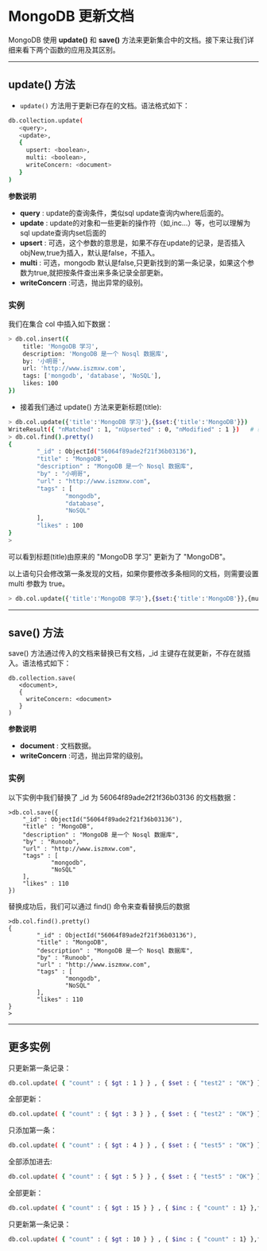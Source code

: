 # MongoDB 更新文档

MongoDB 使用 **update()** 和 **save()** 方法来更新集合中的文档。接下来让我们详细来看下两个函数的应用及其区别。

------

## update() 方法

- `update()` 方法用于更新已存在的文档。语法格式如下：

```sh
db.collection.update(
   <query>,
   <update>,
   {
     upsert: <boolean>,
     multi: <boolean>,
     writeConcern: <document>
   }
)
```

**参数说明**

- **query** : update的查询条件，类似sql update查询内where后面的。
- **update** : update的对象和一些更新的操作符（如$,$inc...）等，也可以理解为sql update查询内set后面的
- **upsert** : 可选，这个参数的意思是，如果不存在update的记录，是否插入objNew,true为插入，默认是false，不插入。
- **multi** : 可选，mongodb 默认是false,只更新找到的第一条记录，如果这个参数为true,就把按条件查出来多条记录全部更新。
- **writeConcern** :可选，抛出异常的级别。

### 实例

我们在集合 col 中插入如下数据：

```sh
> db.col.insert({
    title: 'MongoDB 学习', 
    description: 'MongoDB 是一个 Nosql 数据库',
    by: '小明哥',
    url: 'http://www.iszmxw.com',
    tags: ['mongodb', 'database', 'NoSQL'],
    likes: 100
})
```

- 接着我们通过 update() 方法来更新标题(title):

```sh
> db.col.update({'title':'MongoDB 学习'},{$set:{'title':'MongoDB'}})
WriteResult({ "nMatched" : 1, "nUpserted" : 0, "nModified" : 1 })   # 输出信息
> db.col.find().pretty()
{
        "_id" : ObjectId("56064f89ade2f21f36b03136"),
        "title" : "MongoDB",
        "description" : "MongoDB 是一个 Nosql 数据库",
        "by" : "小明哥",
        "url" : "http://www.iszmxw.com",
        "tags" : [
                "mongodb",
                "database",
                "NoSQL"
        ],
        "likes" : 100
}
>
```

可以看到标题(title)由原来的 "MongoDB 学习" 更新为了 "MongoDB"。

以上语句只会修改第一条发现的文档，如果你要修改多条相同的文档，则需要设置 multi 参数为 true。

```sh
> db.col.update({'title':'MongoDB 学习'},{$set:{'title':'MongoDB'}},{multi:true})
```

------

## save() 方法

save() 方法通过传入的文档来替换已有文档，_id 主键存在就更新，不存在就插入。语法格式如下：

```
db.collection.save(
   <document>,
   {
     writeConcern: <document>
   }
)
```

**参数说明**

- **document** : 文档数据。
- **writeConcern** :可选，抛出异常的级别。

### 实例

以下实例中我们替换了 _id 为 56064f89ade2f21f36b03136 的文档数据：

```
>db.col.save({
    "_id" : ObjectId("56064f89ade2f21f36b03136"),
    "title" : "MongoDB",
    "description" : "MongoDB 是一个 Nosql 数据库",
    "by" : "Runoob",
    "url" : "http://www.iszmxw.com",
    "tags" : [
            "mongodb",
            "NoSQL"
    ],
    "likes" : 110
})
```

替换成功后，我们可以通过 find() 命令来查看替换后的数据

```
>db.col.find().pretty()
{
        "_id" : ObjectId("56064f89ade2f21f36b03136"),
        "title" : "MongoDB",
        "description" : "MongoDB 是一个 Nosql 数据库",
        "by" : "Runoob",
        "url" : "http://www.iszmxw.com",
        "tags" : [
                "mongodb",
                "NoSQL"
        ],
        "likes" : 110
}
> 
```

------

## 更多实例

只更新第一条记录：

```sh
db.col.update( { "count" : { $gt : 1 } } , { $set : { "test2" : "OK"} } );
```


全部更新：

```sh
db.col.update( { "count" : { $gt : 3 } } , { $set : { "test2" : "OK"} },false,true );
```

只添加第一条：
```sh
db.col.update( { "count" : { $gt : 4 } } , { $set : { "test5" : "OK"} },true,false );
```

全部添加进去:
```sh
db.col.update( { "count" : { $gt : 5 } } , { $set : { "test5" : "OK"} },true,true );
```

全部更新：
```sh
db.col.update( { "count" : { $gt : 15 } } , { $inc : { "count" : 1} },false,true );
```

只更新第一条记录：
```sh
db.col.update( { "count" : { $gt : 10 } } , { $inc : { "count" : 1} },false,false );
```
